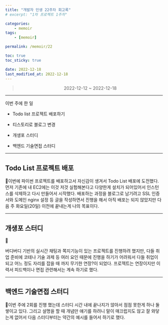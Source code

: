 ```yaml
---
title: "개발자 인생 22주차 회고록"
# excerpt: "1차 프로젝트 1주차"

categories:
    - memoir
tags:
    - [memoir]

permalink: /memoir/22

toc: true
toc_sticky: true

date: 2022-12-18
last_modified_at: 2022-12-18
---
```


> <center> 2022-12-12 ~ 2022-12-18 </center>

---

이번 주에 한 일

 

- Todo list 프로젝트 배포하기

- 티스토리로 블로그 변경

- 개생포 스터디

- 백엔드 기술면접 스터디

 
---
 

## Todo List 프로젝트 배포
 

이번에 파이썬 프로젝트를 배포하고서 자신감이 생겨서 Todo List 배포에 도전했다. 먼저 기존에 내 EC2에는 이것 저것 실험해본다고 다양한게 설치가 되어있어서 인스턴스를 삭제하고 다시 만들어서 시작했다. 배포하는 과정을 블로그로 남기려고 SSL 인증서와 도메인 nginx 설정 등 글을 작성하면서 진행을 해서 아직 배포는 되지 않았지만 다음 주 화요일(20일) 이전에 끝내는게 나의 목표이다.

 
---
 

## 개생포 스터디


버디버디 기반의 실시간 채팅과 쪽지기능이 있는 프로젝트를 진행하려 했지만, 다들 취업 준비에 코테나 기술 과제 등 여러 요인 때문에 진행을 하기가 어려워서 다들 취업이 되고 어느 정도 자리를 잡을 때 까지 무기한 연장?이 되었다. 프로젝트는 연장이지만 이력서 피드백이나 면접 관련해서는 계속 하기로 했다.

 
---
 

## 백엔드 기술면접 스터디
 

이번 주에 2회를 진행 했는데 스터디 시간 내에 끝나지가 않아서 점점 못한게 하나 둘 쌓이고 있다. 그리고 설명을 할 때 개념만 얘기를 하려니 말이 매끄럽지도 않고 잘 와닿는게 없어서 다음 스터디부터는 약간의 예시를 들어서 하기로 했다. 
